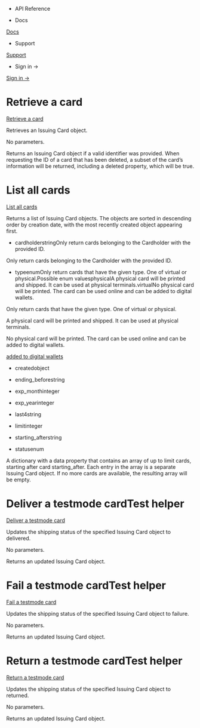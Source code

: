 - API Reference

- Docs

[Docs](/)

- Support

[Support](https://support.stripe.com)

- Sign in →

[Sign in →](https://dashboard.stripe.com/login)

# Retrieve a card

[Retrieve a card](/api/issuing/cards/retrieve)

Retrieves an Issuing Card object.

No parameters.

Returns an Issuing Card object if a valid identifier was provided. When requesting the ID of a card that has been deleted, a subset of the card’s information will be returned, including a deleted property, which will be true.

# List all cards

[List all cards](/api/issuing/cards/list)

Returns a list of Issuing Card objects. The objects are sorted in descending order by creation date, with the most recently created object appearing first.

- cardholderstringOnly return cards belonging to the Cardholder with the provided ID.

Only return cards belonging to the Cardholder with the provided ID.

- typeenumOnly return cards that have the given type. One of virtual or physical.Possible enum valuesphysicalA physical card will be printed and shipped. It can be used at physical terminals.virtualNo physical card will be printed. The card can be used online and can be added to digital wallets.

Only return cards that have the given type. One of virtual or physical.

A physical card will be printed and shipped. It can be used at physical terminals.

No physical card will be printed. The card can be used online and can be added to digital wallets.

[added to digital wallets](https://stripe.com/docs/issuing/cards/digital-wallets)

- createdobject

- ending_beforestring

- exp_monthinteger

- exp_yearinteger

- last4string

- limitinteger

- starting_afterstring

- statusenum

A dictionary with a data property that contains an array of up to limit cards, starting after card starting_after. Each entry in the array is a separate Issuing Card object. If no more cards are available, the resulting array will be empty.

# Deliver a testmode cardTest helper

[Deliver a testmode card](/api/issuing/cards/test_mode_deliver)

Updates the shipping status of the specified Issuing Card object to delivered.

No parameters.

Returns an updated Issuing Card object.

# Fail a testmode cardTest helper

[Fail a testmode card](/api/issuing/cards/test_mode_fail)

Updates the shipping status of the specified Issuing Card object to failure.

No parameters.

Returns an updated Issuing Card object.

# Return a testmode cardTest helper

[Return a testmode card](/api/issuing/cards/test_mode_return)

Updates the shipping status of the specified Issuing Card object to returned.

No parameters.

Returns an updated Issuing Card object.
